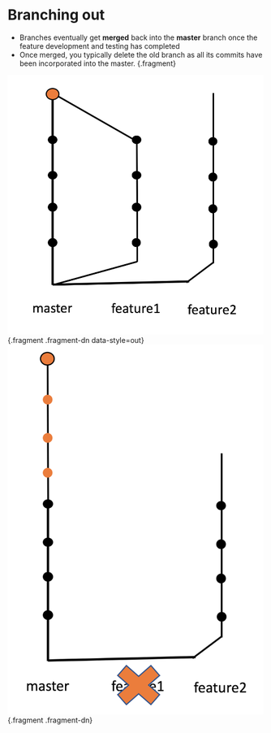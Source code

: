 # Branching out

<div class="row">
<div class="cell-4">

* Branches eventually get **merged** back into the **master** branch once the feature development and testing has completed
* Once merged, you typically delete the old branch as all its commits have been incorporated into the master. {.fragment}

</div>
<div class="cell-2">

![Merged branch](branch-merged.png){.fragment .fragment-dn data-style=out}
![Merged branch](branch-deleted.png){.fragment .fragment-dn}

</div>
</div>
